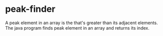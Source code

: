 # peak-finder
A peak element in an array is the that's greater than its adjacent elements. The java program finds peak element in an array and returns its index. 
